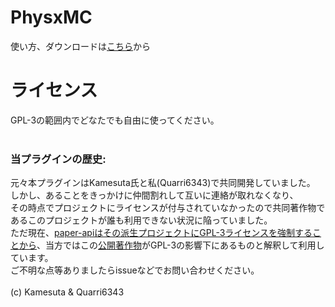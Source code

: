 # PhysxMC

使い方、ダウンロードは[こちら](https://github.com/RIB-Lab/PhysxMc/wiki)から

# ライセンス

GPL-3の範囲内でどなたでも自由に使ってください。  
<br>

### 当プラグインの歴史:  

元々本プラグインはKamesuta氏と私(Quarri6343)で共同開発していました。  
しかし、あることをきっかけに仲間割れして互いに連絡が取れなくなり、  
その時点でプロジェクトにライセンスが付与されていなかったので共同著作物であるこのプロジェクトが誰も利用できない状況に陥っていました。  
ただ現在、[paper-apiはその派生プロジェクトにGPL-3ライセンスを強制することから](https://github.com/PaperMC/Paper/blob/master/LICENSE.md)、当方ではこの[公開著作物](http://web.archive.org/web/20230913135531/https://github.com/Kamesuta/PhysxMc)がGPL-3の影響下にあるものと解釈して利用しています。  
ご不明な点等ありましたらissueなどでお問い合わせください。  
<br>
(c) Kamesuta & Quarri6343